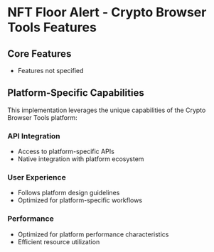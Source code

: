 # NFT Floor Alert - Crypto Browser Tools Features

## Core Features
- Features not specified

## Platform-Specific Capabilities
This implementation leverages the unique capabilities of the Crypto Browser Tools platform:

### API Integration
- Access to platform-specific APIs
- Native integration with platform ecosystem

### User Experience
- Follows platform design guidelines
- Optimized for platform-specific workflows

### Performance
- Optimized for platform performance characteristics
- Efficient resource utilization
